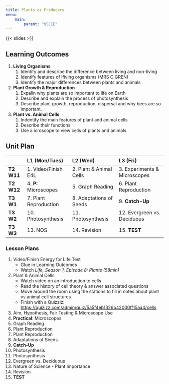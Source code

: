 ```yaml
---
title: Plants as Producers
menu:
    main:
        parent: "9SCIE"
---
```


{{< slides >}}

## Learning Outcomes

1. __Living Organisms__
    1. Identify and describe the difference between living and non-living
    2. Identify features of lfiving organisms (MRS C GREN)
    3. Identify the major differences between plants and animals
2. __Plant Growth & Reproduction__
    1. Expalin why plants are so important to life on Earth
    2. Describe and explain the process of photosynthesis
    3. Describe plant growth, reproduction, dispersal and why bees are so important.
3. __Plant vs. Animal Cells__
    1. Indentify the main features of plant and animal cells
    2. Describe their functions
    3. Use a icroscope to view cells of plants and animals

## Unit Plan

|            | L1 (Mon/Tues)         | L2 (Wed)                | L3 (Fri)                     |
|:-----------|:----------------------|:------------------------|:-----------------------------|
| __T2 W11__ | 1. Video/Finish E4L   | 2. Plant & Animal Cells | 3. Experiments & Microscopes |
| __T2 W12__ | 4. __P:__ Microscopes | 5. Graph Reading        | 6. Plant Reproduction        |
| __T3 W1__  | 7. Plant Reproduction | 8. Adaptations of Seeds | 9. __Catch-Up__              |
| __T3 W2__  | 10. Photosynthesis    | 11. Photosynthesis      | 12. Evergreen vs. Deciduous  |
| __T3 W3__  | 13. NOS               | 14. Revision            | 15. __TEST__                 |

### Lesson Plans

1. Video/Finish Energy for Life Test
    - Glue in Learning Outcomes
    - Watch _Life, Season 1, Episode 8: Plants (58min)_
2. Plant & Animal Cells
    - Watch video on an introduction to cells
    - Read the history of cell theory & answer associated questions
    - Move around the room using the stations to fill in notes about plant vs animal cell structures
    - Finish with a Quizziz: https://quizizz.com/admin/quiz/5a5f4eb1326b42000ff15aa4/cells
3. Aim, Hypothesis, Fair Testing & Microscope Use
4. __Practical__: Microscopes
5. Graph Reading
6. Plant Reproduction
7. Plant Reproduction
8. Adaptations of Seeds
9. __Catch-Up__
10. Photosynthesis
11. Photosynthesis
12. Evergreen vs. Deciduous
13. Nature of Science - Plant Importance
14. Revision
15. __TEST__
